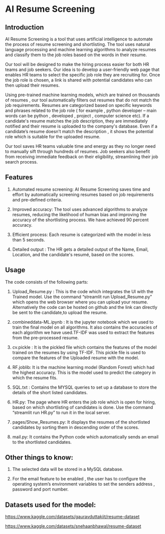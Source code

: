 # AI Resume Screening

## Introduction
AI Resume Screening is a tool that uses artificial intelligence to automate the process of resume screening and shortlisting. The tool uses natural language processing and machine learning algorithms to analyze resumes and classify them to the job roles based on the words in their resume.

Our tool will be designed to make the hiring process easier for both HR teams and job seekers. Our idea is to develop a user-friendly web page that enables HR teams to select the specific job role they are recruiting for. Once the job role is chosen, a link is shared with potential candidates who can then upload their resumes.

Using pre-trained machine learning models, which are trained on thousands of resumes , our tool automatically filters out resumes that do not match the job requirements. Resumes are categorized based on specific keywords and phrases related to the job role ( for example , python developer – main words can be python , developed , project , computer science etc). If a candidate's resume matches the job description, they are immediately notified and their resume is uploaded to the company's database. Even if a candidate’s resume doesn’t match the description , it shows the potential role which is suitable for the uploaded resume.

Our tool saves HR teams valuable time and energy as they no longer need to manually sift through hundreds of resumes. Job seekers also benefit from receiving immediate feedback on their eligibility, streamlining their job search process.


## Features
1. Automated resume screening: AI Resume Screening saves time and effort by automatically screening resumes based on job requirements and pre-defined criteria.

2. Improved accuracy: The tool uses advanced algorithms to analyze resumes, reducing the likelihood of human bias and improving the accuracy of the shortlisting process. We have achieved 90 percent accuracy.

3. Efficient process: Each resume is categorized with the model in less than 5 seconds.
   
4. Detailed output : The HR gets a detailed output of the Name, Email, Location, and the candidate's resumé, based on the scores.
   

## Usage
The code consists of the following parts:
1. Upload_Resume.py : This is the code which integrates the UI with the Trained model. Use the command “streamlit run Upload_Resume.py” which opens the web browser where you can upload your resume. Alternatively the code can be hosted on github and the link can directly be sent to the candidate,to upload the resume.

2. combineddata-ML.ipynb : It is the jupyter notebook which we used to train the final model on all algorithms. It also contains the accuracies of each algorithm we have used.TF-IDF was used to extract the features from the pre-processed resume.

3. cv.pickle : It is the pickled file which contains the features of the model trained on the resumes by using TF-IDF. This pickle file is used to compare the features of the Uploaded resume with the model.

4. RF.joblib: It is the machine learning model (Random Forest) which had the highest accuracy. This is the model used to  predict the category in which the resume fits.

5. SQL.txt : Contains the MYSQL  queries to set up a database to store the details of the short listed candidates.

6. HR.py: The page where HR enters the job role which is open for hiring, based on which shortlisting of candidates is done.  Use the command “streamlit run HR.py” to run it in the local server.

7. pages/Show_Resumes.py: It displays the resumes of the shortlisted candidates by sorting them in descending order of the scores.

8. mail.py: It contains the Python code which automatically sends an email to the shortlisted candidates.


## Other things to know:
1. The selected data will be stored in a MySQL database.
   
2. For the email feature to be enabled , the user has to configure the operating system’s environment variables to set the senders address , password and port number.


## Datasets used for the model: 
https://www.kaggle.com/datasets/gauravduttakiit/resume-dataset

https://www.kaggle.com/datasets/snehaanbhawal/resume-dataset

